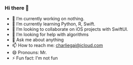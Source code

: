### Hi there 👋

<!--
**CharlieGai/CharlieGai** is a ✨ _special_ ✨ repository because its `README.md` (this file) appears on your GitHub profile.
-->

- 🔭 I’m currently working on nothing.
- 🌱 I’m currently learning Python, R, Swift.
- 👯 I’m looking to collaborate on iOS projects with SwiftUI.
- 🤔 I’m looking for help with algorithms
- 💬 Ask me about anything
- 📫 How to reach me: charliegai@icloud.com
- 😄 Pronouns: Mr.
- ⚡ Fun fact: I'm not fun
